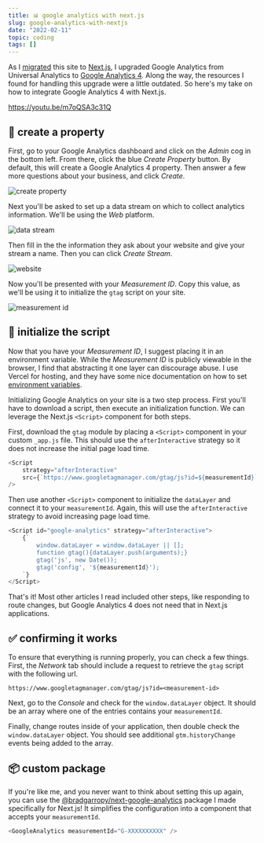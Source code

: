 ```yaml
---
title: 📊 google analytics with next.js
slug: google-analytics-with-nextjs
date: "2022-02-11"
topic: coding
tags: []
---
```


As I [migrated][migrating-to-nextjs] this site to [Next.js][nextjs], I upgraded Google Analytics from Universal Analytics to [Google Analytics 4][ga4]. Along the way, the resources I found for handling this upgrade were a little outdated. So here's my take on how to integrate Google Analytics 4 with Next.js.

https://youtu.be/m7oQSA3c31Q

## 🏡 create a property

First, go to your Google Analytics dashboard and click on the _Admin_ cog in the bottom left. From there, click the blue _Create Property_ button. By default, this will create a Google Analytics 4 property. Then answer a few more questions about your business, and click _Create_.

![create property][ga-create-property]

Next you'll be asked to set up a data stream on which to collect analytics information. We'll be using the _Web_ platform.

![data stream][ga-data-stream]

Then fill in the the information they ask about your website and give your stream a name. Then you can click _Create Stream_.

![website][ga-website]

Now you'll be presented with your _Measurement ID_. Copy this value, as we'll be using it to initialize the `gtag` script on your site.

![measurement id][ga-measurement-id]

## 📜 initialize the script

Now that you have your _Measurement ID_, I suggest placing it in an environment variable. While the _Measurement ID_ is publicly viewable in the browser, I find that abstracting it one layer can discourage abuse. I use Vercel for hosting, and they have some nice documentation on how to set [environment variables][vercel-env].

Initializing Google Analytics on your site is a two step process. First you'll have to download a script, then execute an initialization function. We can leverage the Next.js `<Script>` component for both steps.

First, download the `gtag` module by placing a `<Script>` component in your custom `_app.js` file. This should use the `afterInteractive` strategy so it does not increase the initial page load time.

```typescript
<Script
    strategy="afterInteractive"
    src={`https://www.googletagmanager.com/gtag/js?id=${measurementId}`}
/>
```

Then use another `<Script>` component to initialize the `dataLayer` and connect it to your `measurementId`. Again, this will use the `afterInteractive` strategy to avoid increasing page load time.

```typescript
<Script id="google-analytics" strategy="afterInteractive">
    {`
        window.dataLayer = window.dataLayer || [];
        function gtag(){dataLayer.push(arguments);}
        gtag('js', new Date());
        gtag('config', '${measurementId}');
    `}
</Script>
```

That's it! Most other articles I read included other steps, like responding to route changes, but Google Analytics 4 does not need that in Next.js applications.

## ✅ confirming it works

To ensure that everything is running properly, you can check a few things. First, the _Network_ tab should include a request to retrieve the `gtag` script with the following url.

```
https://www.googletagmanager.com/gtag/js?id=<measurement-id>
```

Next, go to the _Console_ and check for the `window.dataLayer` object. It should be an array where one of the entries contains your `measurementId`.

Finally, change routes inside of your application, then double check the `window.dataLayer` object. You should see additional `gtm.historyChange` events being added to the array.

## 📦 custom package

If you're like me, and you never want to think about setting this up again, you can use the [@bradgarropy/next-google-analytics][next-google-analytics] package I made specifically for Next.js! It simplifies the configuration into a component that accepts your `measurementId`.

```typescript
<GoogleAnalytics measurementId="G-XXXXXXXXXX" />
```

[next-google-analytics]: https://github.com/bradgarropy/next-google-analytics
[google-analytics]: https://analytics.google.com
[next]: https://nextjs.org
[ga-create-property]: https://res.cloudinary.com/bradgarropy/image/upload/f_auto,q_auto/bradgarropy.com/posts/ga-create-property.png
[ga-data-stream]: https://res.cloudinary.com/bradgarropy/image/upload/f_auto,q_auto/bradgarropy.com/posts/ga-data-stream.png
[ga-website]: https://res.cloudinary.com/bradgarropy/image/upload/f_auto,q_auto/bradgarropy.com/posts/ga-website.png
[ga-measurement-id]: https://res.cloudinary.com/bradgarropy/image/upload/f_auto,q_auto/bradgarropy.com/posts/ga-measurement-id.png
[migrating-to-nextjs]: https://bradgarropy.com/blog/migrating-to-nextjs
[ga4]: https://developers.google.com/analytics/devguides/collection/ga4
[nextjs]: https://nextjs.org
[vercel-env]: https://vercel.com/docs/concepts/projects/environment-variables
